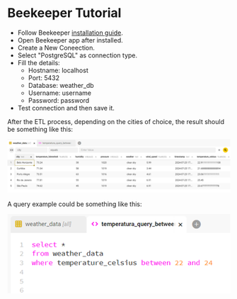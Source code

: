 # Beekeeper Tutorial

- Follow Beekeeper [installation guide](https://www.beekeeperstudio.io/).
- Open Beekeeper app after installed.
- Create a New Coneection.
- Select "PostgreSQL" as connection type.
- Fill the details:
    -  Hostname: localhost
    -  Port: 5432
    - Database: weather_db
    - Username: username
    - Password: password
- Test connection and then save it.

After the ETL process, depending on the cities of choice, the result should be something like this:

![alt text](weather_data_example.png)

A query example could be something like this:

![alt text](query_temperature_between_22_and_24.png)

